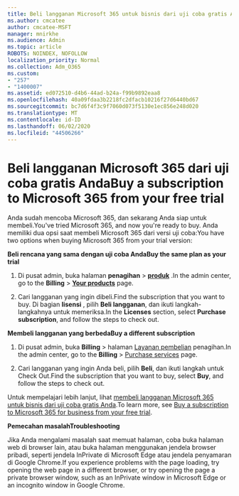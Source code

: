 ```yaml
---
title: Beli langganan Microsoft 365 untuk bisnis dari uji coba gratis Anda
ms.author: cmcatee
author: cmcatee-MSFT
manager: mnirkhe
ms.audience: Admin
ms.topic: article
ROBOTS: NOINDEX, NOFOLLOW
localization_priority: Normal
ms.collection: Adm_O365
ms.custom:
- "257"
- "1400007"
ms.assetid: ed072510-d4b6-44ad-b24a-f99b9892eaa8
ms.openlocfilehash: 40a09fdaa3b2218fc2dfacb10216f27d6440bd67
ms.sourcegitcommit: bc7d6f4f3c9f7060d073f5130e1ec856e248d020
ms.translationtype: MT
ms.contentlocale: id-ID
ms.lasthandoff: 06/02/2020
ms.locfileid: "44506266"
---
```

# <a name="buy-a-subscription-to-microsoft-365-from-your-free-trial"></a><span data-ttu-id="f45e2-102">Beli langganan Microsoft 365 dari uji coba gratis Anda</span><span class="sxs-lookup"><span data-stu-id="f45e2-102">Buy a subscription to Microsoft 365 from your free trial</span></span>

<span data-ttu-id="f45e2-103">Anda sudah mencoba Microsoft 365, dan sekarang Anda siap untuk membeli.</span><span class="sxs-lookup"><span data-stu-id="f45e2-103">You've tried Microsoft 365, and now you're ready to buy.</span></span> <span data-ttu-id="f45e2-104">Anda memiliki dua opsi saat membeli Microsoft 365 dari versi uji coba:</span><span class="sxs-lookup"><span data-stu-id="f45e2-104">You have two options when buying Microsoft 365 from your trial version:</span></span>
  
 <span data-ttu-id="f45e2-105">**Beli rencana yang sama dengan uji coba Anda**</span><span class="sxs-lookup"><span data-stu-id="f45e2-105">**Buy the same plan as your trial**</span></span>
  
1. <span data-ttu-id="f45e2-106">Di pusat admin, buka halaman **penagihan** \> **[produk](https://go.microsoft.com/fwlink/p/?linkid=842054)** .</span><span class="sxs-lookup"><span data-stu-id="f45e2-106">In the admin center, go to the **Billing** \> **[Your products](https://go.microsoft.com/fwlink/p/?linkid=842054)** page.</span></span>

2. <span data-ttu-id="f45e2-107">Cari langganan yang ingin dibeli.</span><span class="sxs-lookup"><span data-stu-id="f45e2-107">Find the subscription that you want to buy.</span></span> <span data-ttu-id="f45e2-108">Di bagian **lisensi** , pilih **Beli langganan**, dan ikuti langkah-langkahnya untuk memeriksa.</span><span class="sxs-lookup"><span data-stu-id="f45e2-108">In the **Licenses** section, select **Purchase subscription**, and follow the steps to check out.</span></span>

<span data-ttu-id="f45e2-109">**Membeli langganan yang berbeda**</span><span class="sxs-lookup"><span data-stu-id="f45e2-109">**Buy a different subscription**</span></span>
  
1. <span data-ttu-id="f45e2-110">Di pusat admin, buka **Billing** \> halaman [Layanan pembelian](https://go.microsoft.com/fwlink/p/?linkid=868433) penagihan.</span><span class="sxs-lookup"><span data-stu-id="f45e2-110">In the admin center, go to the **Billing** \> [Purchase services](https://go.microsoft.com/fwlink/p/?linkid=868433) page.</span></span>

3. <span data-ttu-id="f45e2-111">Cari langganan yang ingin Anda beli, pilih **Beli**, dan ikuti langkah untuk Check Out.</span><span class="sxs-lookup"><span data-stu-id="f45e2-111">Find the subscription that you want to buy, select **Buy**, and follow the steps to check out.</span></span>

<span data-ttu-id="f45e2-112">Untuk mempelajari lebih lanjut, lihat [membeli langganan Microsoft 365 untuk bisnis dari uji coba gratis Anda](https://docs.microsoft.com/microsoft-365/commerce/buy-a-subscription-from-your-free-trial).</span><span class="sxs-lookup"><span data-stu-id="f45e2-112">To learn more, see [Buy a subscription to Microsoft 365 for business from your free trial](https://docs.microsoft.com/microsoft-365/commerce/buy-a-subscription-from-your-free-trial).</span></span>

<span data-ttu-id="f45e2-113">**Pemecahan masalah**</span><span class="sxs-lookup"><span data-stu-id="f45e2-113">**Troubleshooting**</span></span>

<span data-ttu-id="f45e2-114">Jika Anda mengalami masalah saat memuat halaman, coba buka halaman web di browser lain, atau buka halaman menggunakan jendela browser pribadi, seperti jendela InPrivate di Microsoft Edge atau jendela penyamaran di Google Chrome.</span><span class="sxs-lookup"><span data-stu-id="f45e2-114">If you experience problems with the page loading, try opening the web page in a different browser, or try opening the page a private browser window, such as an InPrivate window in Microsoft Edge or an incognito window in Google Chrome.</span></span>

